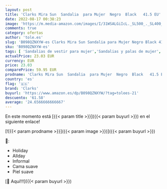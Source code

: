 ```yaml
---
layout: post
title: 'Clarks Mira Sun  Sandalia  para Mujer  Negro  Black   41.5 EU'
date: 2022-08-17 00:38:23
image: 'https://m.media-amazon.com/images/I/31WSALGiIcL._SL500_._SL400_.jpg'
comments: true
category: ofertas
author: 'tole.es'
slug: 'B098QZNXYW-es Clarks Mira Sun Sandalia para Mujer Negro Black 41.5 EU'
sku: 'B098QZNXYW-es'
tags: [ 'Sandalias de vestir para mujer','Sandalias y palas de mujer','Zapatos','Zapatos para mujer','Zapatos y complementos','clarks','sandalia','🇪🇸', ]
actualPrice: 23.03 EUR
currency: EUR
price: 23.03
comparePrice: 59.95 EUR
prodname: 'Clarks Mira Sun  Sandalia  para Mujer  Negro  Black   41.5 EU'
country: 'es'
flag: '🇪🇸'
brand: 'Clarks'
buyurl: 'https://www.amazon.es/dp/B098QZNXYW/?tag=tolees-21'
descuento: '61.58'
average: '24.6566666666667'
---
```


En este momento está [{{< param title >}}]({{< param buyurl >}}) en el siguiente enlace!

[![{{< param prodname >}}]({{< param image >}})]({{< param buyurl >}})

🔎:

- Holiday
- Allday
- Informal
- Cama suave
- Piel suave

[🛒 Aquí!!!]({{< param buyurl >}})
